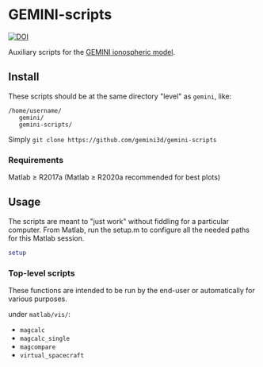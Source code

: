 # GEMINI-scripts

[![DOI](https://zenodo.org/badge/154507405.svg)](https://zenodo.org/badge/latestdoi/154507405)

Auxiliary scripts for the [GEMINI ionospheric model](https://github.com/gemini3d/gemini-scripts).

## Install

These scripts should be at the same directory "level" as `gemini`, like:

```
/home/username/
   gemini/
   gemini-scripts/
```

Simply `git clone https://github.com/gemini3d/gemini-scripts`

### Requirements

Matlab &ge; R2017a  (Matlab &ge; R2020a recommended for best plots)

## Usage

The scripts are meant to "just work" without fiddling for a particular computer.
From Matlab, run the setup.m to configure all the needed paths for this Matlab session.

```matlab
setup
```

### Top-level scripts

These functions are intended to be run by the end-user or automatically for various purposes.

under `matlab/vis/`:

* `magcalc`
* `magcalc_single`
* `magcompare`
* `virtual_spacecraft`
